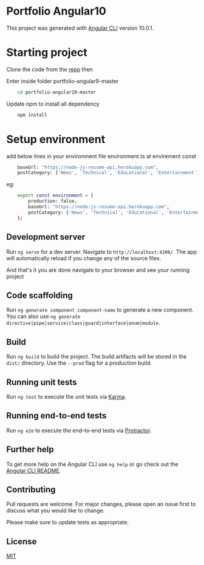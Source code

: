 # Portfolio Angular10

This project was generated with [Angular CLI](https://github.com/angular/angular-cli) version 10.0.1.


# Starting project
Clone the code from the [repo](https://github.com/guddu-patel/portfolio-angular10) then 

Enter inside folder portfolio-angular9-master

```bash
    cd portfolio-angular10-master
```

Update npm to install all dependency

```bash
    npm install
```
# Setup environment
add below lines in your environment file environment.ts at envirement const
```bash
    baseUrl: "https://node-js-resume-api.herokuapp.com",
    postCategory: ['News', 'Technical', 'Educational', 'Entertainment']
```
eg:
```bash
    export const environment = {
        production: false,
        baseUrl: "https://node-js-resume-api.herokuapp.com",
        postCategory: ['News', 'Technical', 'Educational', 'Entertainment']
    };
```
## Development server

Run `ng serve` for a dev server. Navigate to `http://localhost:4200/`. The app will automatically reload if you change any of the source files.

And that's it you are done navigate to your browser and see your running project

## Code scaffolding

Run `ng generate component component-name` to generate a new component. You can also use `ng generate directive|pipe|service|class|guard|interface|enum|module`.

## Build

Run `ng build` to build the project. The build artifacts will be stored in the `dist/` directory. Use the `--prod` flag for a production build.

## Running unit tests

Run `ng test` to execute the unit tests via [Karma](https://karma-runner.github.io).

## Running end-to-end tests

Run `ng e2e` to execute the end-to-end tests via [Protractor](http://www.protractortest.org/).

## Further help

To get more help on the Angular CLI use `ng help` or go check out the [Angular CLI README](https://github.com/angular/angular-cli/blob/master/README.md).

## Contributing
Pull requests are welcome. For major changes, please open an issue first to discuss what you would like to change.

Please make sure to update tests as appropriate.

## License
[MIT](https://choosealicense.com/licenses/mit/)
